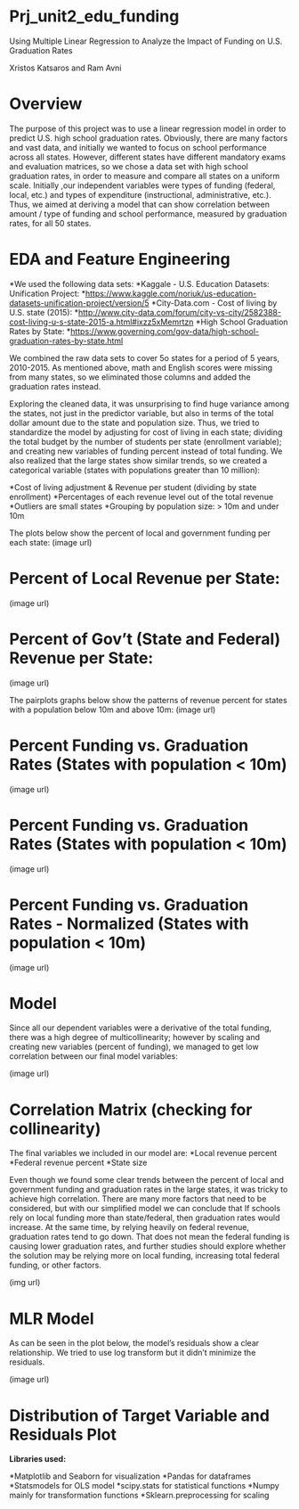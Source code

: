 # Prj_unit2_edu_funding
Using Multiple Linear Regression to Analyze the Impact of Funding on U.S. Graduation Rates

Xristos Katsaros and Ram Avni



# **Overview**

The purpose of this project was to use a linear regression model in order to predict U.S. high school graduation rates. Obviously, there are many factors and vast data, and initially we wanted to focus on school performance across all states. However, different states have different mandatory exams and evaluation matrices, so we chose a data set with high school graduation rates, in order to measure and compare all states on a uniform scale. Initially ,our independent variables were types of funding (federal, local, etc.) and types of expenditure (instructional, administrative, etc.). Thus, we aimed at deriving a model that can show correlation between amount / type of funding and school performance, measured by graduation rates, for all 50 states.



# **EDA and Feature Engineering**

*We used the following data sets:
*Kaggale - U.S. Education Datasets: Unification Project:
 *https://www.kaggle.com/noriuk/us-education-datasets-unification-project/version/5
*City-Data.com - Cost of living by U.S. state (2015):
 *http://www.city-data.com/forum/city-vs-city/2582388-cost-living-u-s-state-2015-a.html#ixzz5xMemrtzn
*High School Graduation Rates by State:
 *https://www.governing.com/gov-data/high-school-graduation-rates-by-state.html


We combined the raw data sets to cover 5o states for a period of 5 years, 2010-2015. As mentioned above, math and English scores were missing from many states, so we eliminated those columns and added the graduation rates instead. 


Exploring the cleaned data, it was unsurprising to find huge variance among the states, not just in the predictor variable, but also in terms of the total dollar amount due to the state and population size. Thus, we tried to standardize the model by adjusting for cost of living in each state; dividing the total budget by the number of students per state (enrollment variable); and creating new variables of funding percent instead of total funding. We also realized that the large states show similar trends, so we created a categorical variable (states with populations greater than 10 million):

  *Cost of living adjustment & Revenue per student (dividing by state enrollment)
  *Percentages of each revenue level out of the total revenue 
  *Outliers are small states
  *Grouping by population size: > 10m and under 10m

The plots below show the percent of local and government funding per each state:
(image url)

# **Percent of Local Revenue per State:**
(image url)

# **Percent of Gov’t (State and Federal) Revenue per State:**
(image url)

The pairplots graphs below show the patterns of revenue percent for states with a population below 10m and above 10m:
(image url)

# **Percent Funding vs. Graduation Rates (States with population < 10m)**
(image url)

# **Percent Funding vs. Graduation Rates (States with population < 10m)**
(image url)

# **Percent Funding vs. Graduation Rates - Normalized (States with population < 10m)**
(image url)

# **Model**

Since all our dependent variables were a derivative of the total funding, there was a high degree of multicollinearity; however by scaling and creating new variables (percent of funding), we managed to get low correlation between our final model variables:

(image url)
# **Correlation Matrix (checking for collinearity)**

The final variables we included in our model are:
  *Local revenue percent
  *Federal revenue percent
  *State size
  
Even though we found some clear trends between the percent of local and government funding and graduation rates in the large states, it was tricky to achieve high correlation. There are many more factors that need to be considered, but with our simplified model we can conclude that If schools rely on local funding more than state/federal, then graduation rates would increase. At the same time, by relying heavily on federal revenue, graduation rates tend to go down. That does not mean the federal funding is causing lower graduation rates, and further studies should explore whether the solution may be relying more on local funding, increasing total federal funding, or other factors.

(img url)
# **MLR Model**

As can be seen in the plot below, the model’s residuals show a clear relationship. We tried to use log transform but it didn’t minimize the residuals.

(image url)
# **Distribution of Target Variable and Residuals Plot**

**Libraries used:**

  *Matplotlib and Seaborn for visualization
  *Pandas for dataframes
  *Statsmodels for OLS model
  *scipy.stats for statistical functions
  *Numpy mainly for transformation functions
  *Sklearn.preprocessing for scaling
